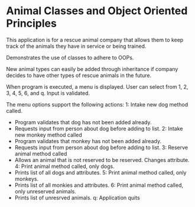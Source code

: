 # Animal Classes and Object Oriented Principles
This application is for a rescue animal company that allows them to keep track of the animals they have in service or being trained.

Demonstrates the use of classes to adhere to OOPs.

New animal types can easily be added through inheritance if company decides to have other types of rescue animals in the future.

When program is executed, a menu is displayed.
User can select from 1, 2, 3, 4, 5, 6, and q.
Input is validated.

The menu options support the following actions:
1: Intake new dog method called.
  - Program validates that dog has not been added already.
  - Requests input from person about dog before adding to list.
2: Intake new monkey method called
  - Program validates that monkey has not been added already.
  - Requests input from person about dog before adding to list.
3: Reserve animal method called
  - Allows an animal that is not reserved to be reserved. Changes attribute.
4: Print animal method called, only dogs.
  - Prints list of all dogs and attributes.
5: Print animal method called, only monkeys.
  - Prints list of all monkies and attributes.
6: Print animal method called, only unreserved animals.
  - Prints list of unresrved animals.
q: Application quits

